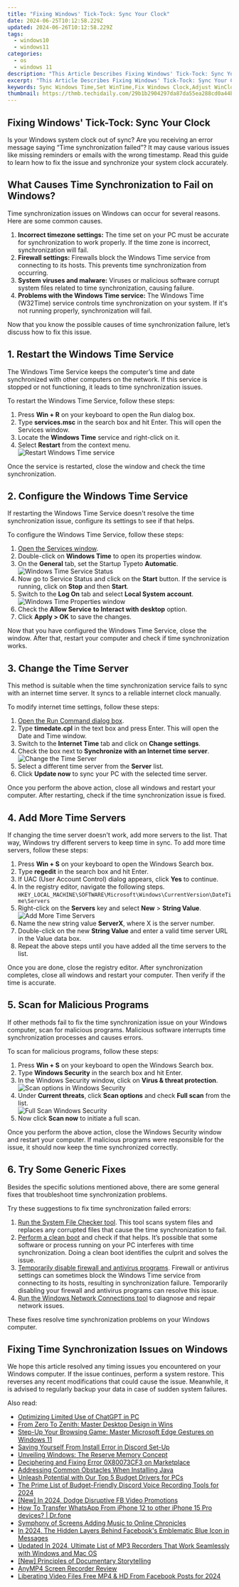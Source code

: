 ```yaml
---
title: "Fixing Windows' Tick-Tock: Sync Your Clock"
date: 2024-06-25T10:12:58.229Z
updated: 2024-06-26T10:12:58.229Z
tags:
  - windows10
  - windows11
categories:
  - os
  - windows 11
description: "This Article Describes Fixing Windows' Tick-Tock: Sync Your Clock"
excerpt: "This Article Describes Fixing Windows' Tick-Tock: Sync Your Clock"
keywords: Sync Windows Time,Set WinTime,Fix Windows Clock,Adjust WinClock,Align Windows Date,Reset WinTimer,TickWinSync
thumbnail: https://thmb.techidaily.com/29b1b2904297da87da55ea288cd0a44b14a4d2e985940c7f874a6ef2e9aec11a.jpg
---
```


## Fixing Windows' Tick-Tock: Sync Your Clock

 Is your Windows system clock out of sync? Are you receiving an error message saying “Time synchronization failed”? It may cause various issues like missing reminders or emails with the wrong timestamp. Read this guide to learn how to fix the issue and synchronize your system clock accurately.

## What Causes Time Synchronization to Fail on Windows?

 Time synchronization issues on Windows can occur for several reasons. Here are some common causes.

1. **Incorrect timezone settings:** The time set on your PC must be accurate for synchronization to work properly. If the time zone is incorrect, synchronization will fail.
2. **Firewall settings:** Firewalls block the Windows Time service from connecting to its hosts. This prevents time synchronization from occurring.
3. **System viruses and malware:** Viruses or malicious software corrupt system files related to time synchronization, causing failure.
4. **Problems with the Windows Time service:** The Windows Time (W32Time) service controls time synchronization on your system. If it's not running properly, synchronization will fail.

 Now that you know the possible causes of time synchronization failure, let’s discuss how to fix this issue.

## 1\. Restart the Windows Time Service

 The Windows Time Service keeps the computer’s time and date synchronized with other computers on the network. If this service is stopped or not functioning, it leads to time synchronization issues.

 To restart the Windows Time Service, follow these steps:

1. Press **Win + R** on your keyboard to open the Run dialog box.
2. Type **services.msc** in the search box and hit Enter. This will open the Services window.
3. Locate the **Windows Time** service and right-click on it.
4. Select **Restart** from the context menu.  
![Restart Windows Time service](https://static1.makeuseofimages.com/wordpress/wp-content/uploads/2023/06/restart-windows-time-service.jpg)

 Once the service is restarted, close the window and check the time synchronization.

## 2\. Configure the Windows Time Service

 If restarting the Windows Time Service doesn't resolve the time synchronization issue, configure its settings to see if that helps.

 To configure the Windows Time Service, follow these steps:

1. [Open the Services window](https://www.makeuseof.com/windows-11-open-services-app/).
2. Double-click on **Windows Time** to open its properties window.
3. On the **General** tab, set the Startup Typeto **Automatic**.  
![Windows Time Service Status](https://static1.makeuseofimages.com/wordpress/wp-content/uploads/2023/06/windows-time-service-status.jpg)
4. Now go to Service Status and click on the **Start** button. If the service is running, click on **Stop** and then **Start**.
5. Switch to the **Log On** tab and select **Local System account**.  
![Windows Time Properties window](https://static1.makeuseofimages.com/wordpress/wp-content/uploads/2023/06/windows-time-properties-window.jpg)
6. Check the **Allow Service** **to Interact with desktop** option.
7. Click **Apply > OK** to save the changes.

 Now that you have configured the Windows Time Service, close the window. After that, restart your computer and check if time synchronization works.

## 3\. Change the Time Server

 This method is suitable when the time synchronization service fails to sync with an internet time server. It syncs to a reliable internet clock manually.

 To modify internet time settings, follow these steps:

1. [Open the Run Command dialog box](https://www.makeuseof.com/windows-open-run-command-dialog-box/).
2. Type **timedate.cpl** in the text box and press Enter. This will open the Date and Time window.
3. Switch to the **Internet Time** tab and click on **Change settings**.
4. Check the box next to **Synchronize with an Internet time server**.  
![Change the Time Server](https://static1.makeuseofimages.com/wordpress/wp-content/uploads/2023/06/change-the-time-server.jpg)
5. Select a different time server from the **Server** list.
6. Click **Update now** to sync your PC with the selected time server.

 Once you perform the above action, close all windows and restart your computer. After restarting, check if the time synchronization issue is fixed.

## 4\. Add More Time Servers

 If changing the time server doesn't work, add more servers to the list. That way, Windows try different servers to keep time in sync. To add more time servers, follow these steps:

1. Press **Win + S** on your keyboard to open the Windows Search box.
2. Type **regedit** in the search box and hit Enter.
3. If UAC (User Account Control) dialog appears, click **Yes** to continue.
4. In the registry editor, navigate the following steps.  
`HKEY_LOCAL_MACHINE\SOFTWARE\Microsoft\Windows\CurrentVersion\DateTime\Servers`
5. Right-click on the **Servers** key and select **New** \> **String Value**.  
![Add More Time Servers](https://static1.makeuseofimages.com/wordpress/wp-content/uploads/2023/06/add-more-time-servers.jpg)
6. Name the new string value **ServerX**, where X is the server number.
7. Double-click on the new **String Value** and enter a valid time server URL in the Value data box.
8. Repeat the above steps until you have added all the time servers to the list.

 Once you are done, close the registry editor. After synchronization completes, close all windows and restart your computer. Then verify if the time is accurate.

## 5\. Scan for Malicious Programs

 If other methods fail to fix the time synchronization issue on your Windows computer, scan for malicious programs. Malicious software interrupts time synchronization processes and causes errors.

 To scan for malicious programs, follow these steps:

1. Press **Win + S** on your keyboard to open the Windows Search box.
2. Type **Windows Security** in the search box and hit Enter.
3. In the Windows Security window, click on **Virus & threat protection**.  
![Scan options in Windows Security](https://static1.makeuseofimages.com/wordpress/wp-content/uploads/2023/02/scan-options-in-windows-security.jpg)
4. Under **Current threats**, click **Scan options** and check **Full scan** from the list.  
![Full Scan Windows Security](https://static1.makeuseofimages.com/wordpress/wp-content/uploads/2023/05/full-scan-windows-security.jpg)
5. Now click **Scan now** to initiate a full scan.

 Once you perform the above action, close the Windows Security window and restart your computer. If malicious programs were responsible for the issue, it should now keep the time synchronized correctly.

## 6\. Try Some Generic Fixes

 Besides the specific solutions mentioned above, there are some general fixes that troubleshoot time synchronization problems.

 Try these suggestions to fix time synchronization failed errors:

1. [Run the System File Checker tool](https://www.makeuseof.com/system-file-checker-sfc-windows/). This tool scans system files and replaces any corrupted files that cause the time synchronization to fail.
2. [Perform a clean boot](https://www.makeuseof.com/clean-boot-windows-11/) and check if that helps. It’s possible that some software or process running on your PC interferes with time synchronization. Doing a clean boot identifies the culprit and solves the issue.
3. [Temporarily disable firewall and antivirus programs](https://www.makeuseof.com/windows-11-disable-microsoft-defender-firewall/). Firewall or antivirus settings can sometimes block the Windows Time service from connecting to its hosts, resulting in synchronization failure. Temporarily disabling your firewall and antivirus programs can resolve this issue.
4. [Run the Windows Network Connections tool](https://www.makeuseof.com/windows-open-network-connections-tool/) to diagnose and repair network issues.

 These fixes resolve time synchronization problems on your Windows computer.

## Fixing Time Synchronization Issues on Windows

 We hope this article resolved any timing issues you encountered on your Windows computer. If the issue continues, perform a system restore. This reverses any recent modifications that could cause the issue. Meanwhile, it is advised to regularly backup your data in case of sudden system failures.

<span class="atpl-alsoreadstyle">Also read:</span>
<div><ul>
<li><a href="https://win11.techidaily.com/optimizing-limited-use-of-chatgpt-in-pc/"><u>Optimizing Limited Use of ChatGPT in PC</u></a></li>
<li><a href="https://win11.techidaily.com/from-zero-to-zenith-master-desktop-design-in-wins/"><u>From Zero To Zenith: Master Desktop Design in Wins</u></a></li>
<li><a href="https://win11.techidaily.com/step-up-your-browsing-game-master-microsoft-edge-gestures-on-windows-11/"><u>Step-Up Your Browsing Game: Master Microsoft Edge Gestures on Windows 11</u></a></li>
<li><a href="https://win11.techidaily.com/saving-yourself-from-install-error-in-discord-set-up/"><u>Saving Yourself From Install Error in Discord Set-Up</u></a></li>
<li><a href="https://win11.techidaily.com/unveiling-windows-the-reserve-memory-concept/"><u>Unveiling Windows: The Reserve Memory Concept</u></a></li>
<li><a href="https://win11.techidaily.com/deciphering-and-fixing-error-0x80073cf3-on-marketplace/"><u>Deciphering and Fixing Error 0X80073CF3 on Marketplace</u></a></li>
<li><a href="https://win11.techidaily.com/addressing-common-obstacles-when-installing-java/"><u>Addressing Common Obstacles When Installing Java</u></a></li>
<li><a href="https://win11.techidaily.com/unleash-potential-with-our-top-5-budget-drivers-for-pcs/"><u>Unleash Potential with Our Top 5 Budget Drivers for PCs</u></a></li>
<li><a href="https://discord-videos.techidaily.com/the-prime-list-of-budget-friendly-discord-voice-recording-tools-for-2024/"><u>The Prime List of Budget-Friendly Discord Voice Recording Tools for 2024</u></a></li>
<li><a href="https://facebook-videos.techidaily.com/new-in-2024-dodge-disruptive-fb-video-promotions/"><u>[New] In 2024, Dodge Disruptive FB Video Promotions</u></a></li>
<li><a href="https://review-topics.techidaily.com/how-to-transfer-whatsapp-from-iphone-12-to-other-iphone-15-pro-devices-drfone-by-drfone-transfer-whatsapp-from-ios-transfer-whatsapp-from-ios/"><u>How To Transfer WhatsApp From iPhone 12 to other iPhone 15 Pro devices? | Dr.fone</u></a></li>
<li><a href="https://facebook-video-content.techidaily.com/symphony-of-screens-adding-music-to-online-chronicles/"><u>Symphony of Screens  Adding Music to Online Chronicles</u></a></li>
<li><a href="https://facebook-videos.techidaily.com/in-2024-the-hidden-layers-behind-facebooks-emblematic-blue-icon-in-messages/"><u>In 2024, The Hidden Layers Behind Facebook's Emblematic Blue Icon in Messages</u></a></li>
<li><a href="https://voice-adjusting.techidaily.com/updated-in-2024-ultimate-list-of-mp3-recorders-that-work-seamlessly-with-windows-and-mac-os/"><u>Updated In 2024, Ultimate List of MP3 Recorders That Work Seamlessly with Windows and Mac OS</u></a></li>
<li><a href="https://vp-tips.techidaily.com/new-principles-of-documentary-storytelling/"><u>[New] Principles of Documentary Storytelling</u></a></li>
<li><a href="https://screen-sharing-recording.techidaily.com/anymp4-screen-recorder-review/"><u>AnyMP4 Screen Recorder Review</u></a></li>
<li><a href="https://facebook-video-content.techidaily.com/liberating-video-files-free-mp4-and-hd-from-facebook-posts-for-2024/"><u>Liberating Video Files  Free MP4 & HD From Facebook Posts for 2024</u></a></li>
</ul></div>

<ins class="adsbygoogle"
      style="display:block"
      data-ad-client="ca-pub-7571918770474297"
      data-ad-slot="8358498916"
      data-ad-format="auto"
      data-full-width-responsive="true"></ins>